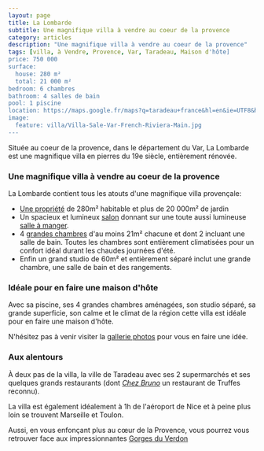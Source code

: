 ```yaml
---
layout: page
title: La Lombarde
subtitle: Une magnifique villa à vendre au coeur de la provence
category: articles
description: "Une magnifique villa à vendre au coeur de la provence"
tags: [villa, à Vendre, Provence, Var, Taradeau, Maison d'hôte]
price: 750 000
surface: 
  house: 280 m²
  total: 21 000 m²
bedroom: 6 chambres
bathroom: 4 salles de bain
pool: 1 piscine
location: https://maps.google.fr/maps?q=taradeau+france&hl=en&ie=UTF8&hnear=Taradeau,+Var,+Provence-Alpes-C%C3%B4te+d%27Azur&gl=fr&t=m&z=12
image:
  feature: villa/Villa-Sale-Var-French-Riviera-Main.jpg
---
```


Située au coeur de la provence, dans le département du Var, La Lombarde est une magnifique villa en pierres du 19e siècle, entièrement rénovée.

### Une magnifique villa à vendre au coeur de la provence

La Lombarde contient tous les atouts d'une magnifique villa provençale:

+ [Une propriété](/articles/la-villa/) de 280m² habitable et plus de 20 000m² de jardin
+ Un spacieux et lumineux [salon](/articles/salon-salle-a-manger-cuisine/) donnant sur une toute aussi lumineuse [salle à manger](/articles/salon-salle-a-manger-cuisine/). 
+ 4 [grandes chambres](/articles/les-chambres/) d'au moins 21m² chacune et dont 2 incluant une salle de bain. Toutes les chambres sont entièrement climatisées pour un confort idéal durant les chaudes journées d'été.
+ Enfin un grand studio de 60m² et entièrement séparé inclut une grande chambre, une salle de bain et des rangements.

### Idéale pour en faire une maison d'hôte

Avec sa piscine, ses 4 grandes chambres aménagées, son studio séparé, sa grande superficie, son calme et le climat de la région cette villa est idéale pour en faire une maison d'hôte.

N'hésitez pas à venir visiter la [gallerie photos](/photos/) pour vous en faire une idée.


### Aux alentours

À deux pas de la villa, la ville de Taradeau avec ses 2 supermarchés et ses quelques grands restaurants (dont [*Chez Bruno*](http://www.restaurantbruno.com/) un restaurant de Truffes reconnu).

La villa est également idéalement à 1h de l'aéroport de Nice et à peine plus loin se trouvent Marseille et Toulon.

Aussi, en vous enfonçant plus au cœur de la Provence, vous pourrez vous retrouver face aux impressionnantes [Gorges du Verdon](http://fr.wikipedia.org/wiki/Gorges_du_Verdon)


<!-- <ul class="post-list">
{% for post in site.posts limit:10 %} 
  <li><article><a href="{{ site.url }}{{ post.url }}">{{ post.title }} <span class="entry-date"><time datetime="{{ post.date | date_to_xmlschema }}">{{ post.date | date: "%B %d, %Y" }}</time></span></a></article></li>
{% endfor %}
</ul> -->